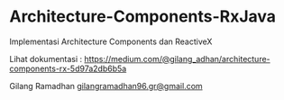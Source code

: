 # Architecture-Components-RxJava
Implementasi Architecture Components dan ReactiveX

Lihat dokumentasi :
https://medium.com/@gilang_adhan/architecture-components-rx-5d97a2db6b5a

Gilang Ramadhan
gilangramadhan96.gr@gmail.com
